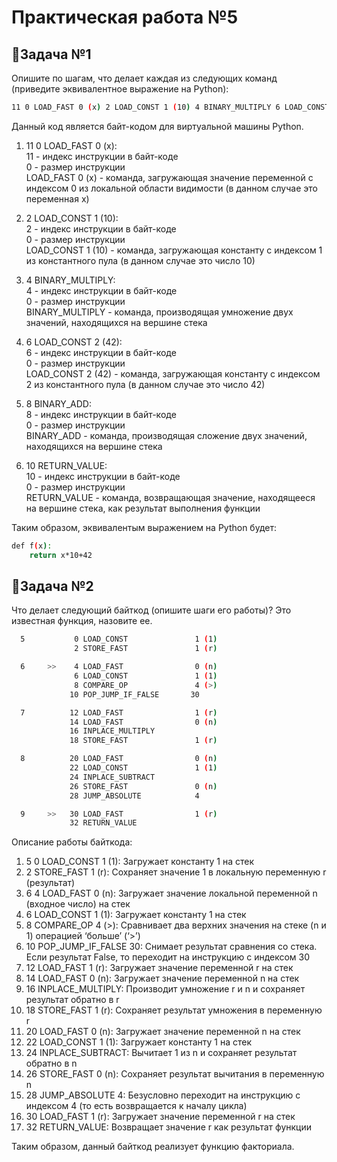 # Практическая работа №5
## 🌸Задача №1
Опишите по шагам, что делает каждая из следующих команд (приведите эквивалентное выражение на Python):
```bash
11 0 LOAD_FAST 0 (x) 2 LOAD_CONST 1 (10) 4 BINARY_MULTIPLY 6 LOAD_CONST 2 (42) 8 BINARY_ADD 10 RETURN_VALUE
```
Данный код является байт-кодом для виртуальной машины Python.

1) 11 0 LOAD_FAST 0 (x):  
11 - индекс инструкции в байт-коде  
0 - размер инструкции  
LOAD_FAST 0 (x) - команда, загружающая значение переменной с индексом 0 из локальной области видимости (в данном случае это переменная x)  
  
2) 2 LOAD_CONST 1 (10):  
2 - индекс инструкции в байт-коде  
0 - размер инструкции  
LOAD_CONST 1 (10) - команда, загружающая константу с индексом 1 из константного пула (в данном случае это число 10)  
  
3) 4 BINARY_MULTIPLY:  
4 - индекс инструкции в байт-коде  
0 - размер инструкции  
BINARY_MULTIPLY - команда, производящая умножение двух значений, находящихся на вершине стека  
  
4) 6 LOAD_CONST 2 (42):  
6 - индекс инструкции в байт-коде  
0 - размер инструкции  
LOAD_CONST 2 (42) - команда, загружающая константу с индексом 2 из константного пула (в данном случае это число 42)  
  
5) 8 BINARY_ADD:  
8 - индекс инструкции в байт-коде  
0 - размер инструкции  
BINARY_ADD - команда, производящая сложение двух значений, находящихся на вершине стека  
  
6) 10 RETURN_VALUE:  
10 - индекс инструкции в байт-коде  
0 - размер инструкции  
RETURN_VALUE - команда, возвращающая значение, находящееся на вершине стека, как результат выполнения функции  
  
Таким образом, эквивалентым выражением на Python будет:
```bash
def f(x):
    return x*10+42
```
## 🌸Задача №2
Что делает следующий байткод (опишите шаги его работы)? Это известная функция, назовите ее.
```bash
  5           0 LOAD_CONST               1 (1)
              2 STORE_FAST               1 (r)

  6     >>    4 LOAD_FAST                0 (n)
              6 LOAD_CONST               1 (1)
              8 COMPARE_OP               4 (>)
             10 POP_JUMP_IF_FALSE       30

  7          12 LOAD_FAST                1 (r)
             14 LOAD_FAST                0 (n)
             16 INPLACE_MULTIPLY
             18 STORE_FAST               1 (r)

  8          20 LOAD_FAST                0 (n)
             22 LOAD_CONST               1 (1)
             24 INPLACE_SUBTRACT
             26 STORE_FAST               0 (n)
             28 JUMP_ABSOLUTE            4

  9     >>   30 LOAD_FAST                1 (r)
             32 RETURN_VALUE
```
Описание работы байткода:  
1) 5 0 LOAD_CONST 1 (1): Загружает константу 1 на стек
2) 2 STORE_FAST 1 (r): Сохраняет значение 1 в локальную переменную r (результат)
3) 6 4 LOAD_FAST 0 (n): Загружает значение локальной переменной n (входное число) на стек
4) 6 LOAD_CONST 1 (1): Загружает константу 1 на стек
5) 8 COMPARE_OP 4 (>): Сравнивает два верхних значения на стеке (n и 1) операцией ‘больше’ (‘>’)
6) 10 POP_JUMP_IF_FALSE 30: Снимает результат сравнения со стека. Если результат False, то переходит на инструкцию с индексом 30
7) 12 LOAD_FAST 1 (r): Загружает значение переменной r на стек
8) 14 LOAD_FAST 0 (n): Загружает значение переменной n на стек
9) 16 INPLACE_MULTIPLY: Производит умножение r и n и сохраняет результат обратно в r
10) 18 STORE_FAST 1 (r): Сохраняет результат умножения в переменную r
11) 20 LOAD_FAST 0 (n): Загружает значение переменной n на стек
12) 22 LOAD_CONST 1 (1): Загружает константу 1 на стек
13) 24 INPLACE_SUBTRACT: Вычитает 1 из n и сохраняет результат обратно в n
14) 26 STORE_FAST 0 (n): Сохраняет результат вычитания в переменную n
15) 28 JUMP_ABSOLUTE 4: Безусловно переходит на инструкцию с индексом 4 (то есть возвращается к началу цикла)
16) 30 LOAD_FAST 1 (r): Загружает значение переменной r на стек
17) 32 RETURN_VALUE: Возвращает значение r как результат функции
   
Таким образом, данный байткод реализует функцию факториала.
